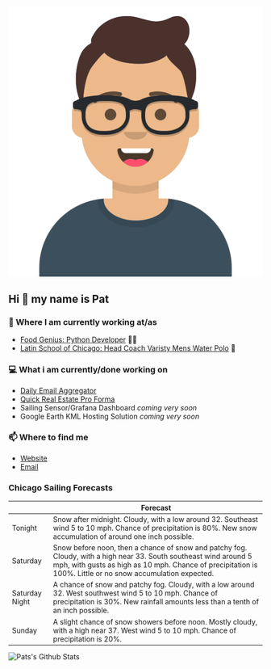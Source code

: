 [![Social banner for p-j-falconer](https://raw.githubusercontent.com/P-J-FALCONER/P-J-FALCONER/master/assets/avataaars.svg)](https://patfalconer.com/)
## Hi :wave: my name is Pat

### 💼 Where I am currently working at/as
- [Food Genius: Python Developer](https://getfoodgenius.com/) 🍔🐍
- [Latin School of Chicago: Head Coach Varisty Mens Water Polo](https://www.latinschool.org/) 🤽


### 💻 What i am currently/done working on
 - [Daily Email Aggregator](https://github.com/P-J-FALCONER/dott_daily_mail)
 - [Quick Real Estate Pro Forma](https://github.com/P-J-FALCONER/henry)
 - Sailing Sensor/Grafana Dashboard *coming very soon*
 - Google Earth KML Hosting Solution *coming very soon*

### 📫 Where to find me
 - [Website](https://patfalconer.com/)
 - [Email](mailto:patrick.j.falconer@gmail.com)


### Chicago Sailing Forecasts
|   | Forecast  |
|---|---|
| Tonight | Snow after midnight. Cloudy, with a low around 32. Southeast wind 5 to 10 mph. Chance of precipitation is 80%. New snow accumulation of around one inch possible. |
| Saturday | Snow before noon, then a chance of snow and patchy fog. Cloudy, with a high near 33. South southeast wind around 5 mph, with gusts as high as 10 mph. Chance of precipitation is 100%. Little or no snow accumulation expected. |
| Saturday Night | A chance of snow and patchy fog. Cloudy, with a low around 32. West southwest wind 5 to 10 mph. Chance of precipitation is 30%. New rainfall amounts less than a tenth of an inch possible. |
| Sunday | A slight chance of snow showers before noon. Mostly cloudy, with a high near 37. West wind 5 to 10 mph. Chance of precipitation is 20%. |

![Pats's Github Stats](https://github-readme-stats.vercel.app/api?username=p-j-falconer&show_icons=true&theme=radical)
